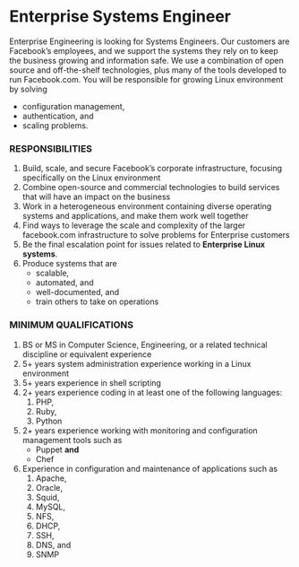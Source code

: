# Enterprise Systems Engineer

Enterprise Engineering is looking for Systems Engineers. Our customers are Facebook’s employees, and we support the systems they rely on to keep the business growing and information safe. We use a combination of open source and off-the-shelf technologies, plus many of the tools developed to run Facebook.com. You will be responsible for growing Linux environment by solving 
  - configuration management, 
  - authentication, and 
  - scaling problems.

### RESPONSIBILITIES
1. Build, scale, and secure Facebook’s corporate infrastructure, focusing specifically on the Linux environment
1. Combine open-source and commercial technologies to build services that will have an impact on the business
1. Work in a heterogeneous environment containing diverse operating systems and applications, and make them work well together
1. Find ways to leverage the scale and complexity of the larger facebook.com infrastructure to solve problems for Enterprise customers
1. Be the final escalation point for issues related to <b>Enterprise Linux systems</b>.
1. Produce systems that are 
   - scalable, 
   - automated, and 
   - well-documented, and 
   - train others to take on operations

### MINIMUM QUALIFICATIONS
1. BS or MS in Computer Science, Engineering, or a related technical discipline or equivalent experience
1. 5+ years system administration experience working in a Linux environment
1. 5+ years experience in shell scripting
1. 2+ years experience coding in at least one of the following languages: 
   1. PHP, 
   1. Ruby, 
   1. Python
1. 2+ years experience working with monitoring and configuration management tools such as 
   - Puppet <b>and</b> 
   - Chef
1. Experience in configuration and maintenance of applications such as 
   1. Apache, 
   1. Oracle, 
   1. Squid, 
   1. MySQL, 
   1. NFS, 
   1. DHCP, 
   1. SSH, 
   1. DNS, and 
   1. SNMP
